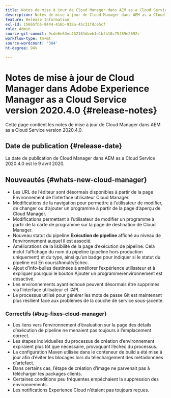 ```yaml
---
title: Notes de mise à jour de Cloud Manager dans AEM as a Cloud Service version 2020.4.0
description: Notes de mise à jour de Cloud Manager dans AEM as a Cloud Service version 2020.4.0
feature: Release Information
exl-id: 15665fb5-9444-416b-938a-45c31fdce5cf
role: Admin
source-git-commit: 9cde6e63ec452161dbeb1e1bfb10c75f89e2692c
workflow-type: tm+mt
source-wordcount: '304'
ht-degree: 94%

---
```


# Notes de mise à jour de Cloud Manager dans Adobe Experience Manager as a Cloud Service version 2020.4.0 {#release-notes}

Cette page contient les notes de mise à jour de Cloud Manager dans AEM as a Cloud Service version 2020.4.0.

## Date de publication {#release-date}

La date de publication de Cloud Manager dans AEM as a Cloud Service 2020.4.0 est le 9 avril 2020.

## Nouveautés {#whats-new-cloud-manager}

* Les URL de l’éditeur sont désormais disponibles à partir de la page Environnement de l’interface utilisateur Cloud Manager.
* Modifications de la navigation pour permettre à l’utilisateur de modifier, de changer ou d’ajouter un programme à partir de la page d’aperçu de Cloud Manager.
* Modifications permettant à l’utilisateur de modifier un programme à partir de la carte de programme sur la page de destination de Cloud Manager.
* Nouveau statut du pipeline **Exécution de pipeline** affiché au niveau de l’environnement auquel il est associé.
* Améliorations de la lisibilité de la page d’exécution de pipeline. Cela inclut l’affichage du nom du pipeline (pipeline hors production uniquement) et du type, ainsi qu’un badge pour indiquer si le statut du pipeline est En cours/Annulé/Échec.
* Ajout d’info-bulles destinées à améliorer l’expérience utilisateur et à expliquer pourquoi le bouton Ajouter un programme/environnement est désactivé.
* Les environnements ayant échoué peuvent désormais être supprimés via l’interface utilisateur et l’API.
* Le processus utilisé pour générer les mots de passe Git est maintenant plus résilient face aux problèmes de la couche de service sous-jacente.

### Correctifs {#bug-fixes-cloud-manager}

* Les liens vers l’environnement d’évaluation sur la page des détails d’exécution de pipeline ne menaient pas toujours à l’emplacement correct.
* Les étapes individuelles du processus de création d’environnement expiraient plus tôt que nécessaire, provoquant l’échec du processus.
* La configuration Maven utilisée dans le conteneur de build a été mise à jour afin d’éviter les blocages lors du téléchargement des métadonnées d’artefact.
* Dans certains cas, l’étape de création d’image ne parvenait pas à télécharger les packages clients.
* Certaines conditions peu fréquentes empêchaient la suppression des environnements.
* Les notifications Experience Cloud n’étaient pas toujours reçues.
